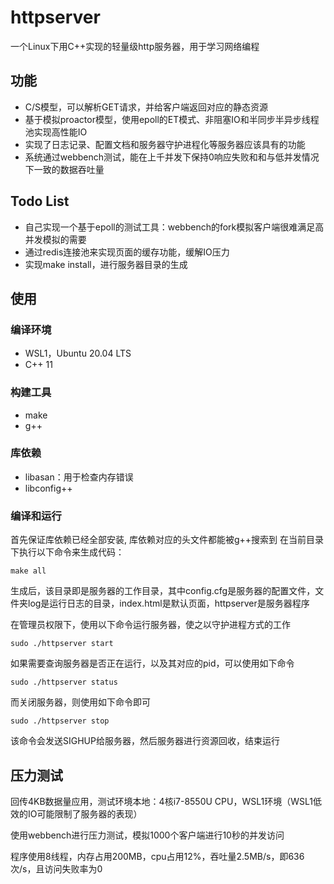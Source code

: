# httpserver
一个Linux下用C++实现的轻量级http服务器，用于学习网络编程

## 功能
- C/S模型，可以解析GET请求，并给客户端返回对应的静态资源
- 基于模拟proactor模型，使用epoll的ET模式、非阻塞IO和半同步半异步线程池实现高性能IO
- 实现了日志记录、配置文档和服务器守护进程化等服务器应该具有的功能
- 系统通过webbench测试，能在上千并发下保持0响应失败和和与低并发情况下一致的数据吞吐量

## Todo List
- 自己实现一个基于epoll的测试工具：webbench的fork模拟客户端很难满足高并发模拟的需要
- 通过redis连接池来实现页面的缓存功能，缓解IO压力
- 实现make install，进行服务器目录的生成

## 使用
### 编译环境
- WSL1，Ubuntu 20.04 LTS
- C++ 11

### 构建工具
- make
- g++

### 库依赖
- libasan：用于检查内存错误
- libconfig++

### 编译和运行
首先保证库依赖已经全部安装, 库依赖对应的头文件都能被g++搜索到
在当前目录下执行以下命令来生成代码：
```
make all
```

生成后，该目录即是服务器的工作目录，其中config.cfg是服务器的配置文件，文件夹log是运行日志的目录，index.html是默认页面，httpserver是服务器程序

在管理员权限下，使用以下命令运行服务器，使之以守护进程方式的工作
```
sudo ./httpserver start
```
如果需要查询服务器是否正在运行，以及其对应的pid，可以使用如下命令
```
sudo ./httpserver status
```
而关闭服务器，则使用如下命令即可
```
sudo ./httpserver stop
```
该命令会发送SIGHUP给服务器，然后服务器进行资源回收，结束运行

## 压力测试
回传4KB数据量应用，测试环境本地：4核i7-8550U CPU，WSL1环境（WSL1低效的IO可能限制了服务器的表现）

使用webbench进行压力测试，模拟1000个客户端进行10秒的并发访问

程序使用8线程，内存占用200MB，cpu占用12%，吞吐量2.5MB/s，即636次/s，且访问失败率为0






